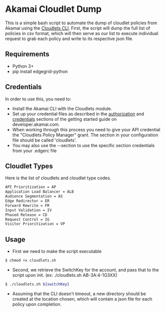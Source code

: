 # Akamai Cloudlet Dump

This is a simple bash script to automate the dump of cloudlet policies from Akamai using the [Cloudlets CLI](https://github.com/akamai/cli-cloudlets/). First, the script will dump the full list of policies in csv format, which will then serve as our list to execute individual request to grab each policy and write to its respective json file.

## Requirements
* Python 3+
* pip install edgegrid-python

## Credentials
In order to use this, you need to:
* Install the Akamai CLI with the Cloudlets module.
* Set up your credential files as described in the [authorization](https://developer.akamai.com/introduction/Prov_Creds.html) and [credentials](https://developer.akamai.com/introduction/Conf_Client.html) sections of the getting started guide on developer.akamai.com.  
* When working through this process you need to give your API credential the "Cloudlets Policy Manager" grant.  The section in your configuration file should be called 'cloudlets'.
* You may also use the --section <name> to use the specific section credentials from your .edgerc file

## Cloudlet Types
Here is the list of cloudlets and cloudlet type codes. 

```xml
API Prioritization = AP
Application Load Balancer = ALB
Audience Segmentation = AS
Edge Redirector = ER
Forward Rewrite = FR
Input Validation = IV
Phased Release = CD
Request Control = IG
Visitor Prioritization = VP
```

## Usage
* First we need to make the script executable
```bash
$ chmod +x cloudlets.sh
```
* Second, we retrieve the SwitchKey for the account, and pass that to the script upon init. (ex: ./cloudlets.sh AB-3A:4-1G3XX)
```bash
$ ./cloudlets.sh ${switchKey}
```
* Assuming that the CLI doesn't timeout, a new directory should be created at the location chosen, which will contain a json file for each policy upon completion.